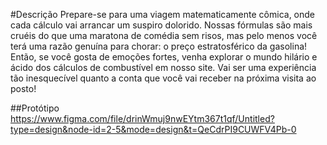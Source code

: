 #Descrição
Prepare-se para uma viagem matematicamente cômica, onde cada cálculo vai arrancar um suspiro dolorido. Nossas fórmulas são mais cruéis do que uma maratona de comédia sem risos, 
mas pelo menos você terá uma razão genuína para chorar: o preço estratosférico da gasolina! Então, se você gosta de emoções fortes, venha explorar o mundo hilário e ácido dos cálculos 
de combustível em nosso site. Vai ser uma experiência tão inesquecível quanto a conta que você vai receber na próxima visita ao posto!

##Protótipo
https://www.figma.com/file/drinWmuj9nwEYtm367t1qf/Untitled?type=design&node-id=2-5&mode=design&t=QeCdrPI9CUWFV4Pb-0
